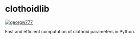 # clothoidlib
[![georgw777](https://circleci.com/gh/georgw777/clothoidlib.svg?style=svg)](https://app.circleci.com/pipelines/github/georgw777/clothoidlib)

Fast and efficient computation of clothoid parameters in Python.
